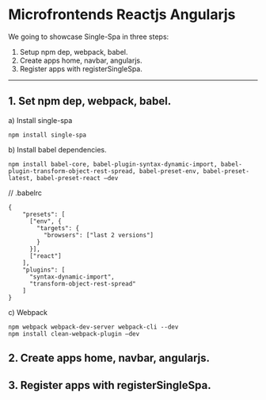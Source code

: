 # Microfrontends Reactjs Angularjs

We going to showcase Single-Spa in three steps:
1. Setup npm dep, webpack, babel.
2. Create apps home, navbar, angularjs.
3. Register apps with registerSingleSpa.

---

## 1. Set npm dep, webpack, babel.

a) Install single-spa

``` 
npm install single-spa 
```

b) Install babel dependencies.

```
npm install babel-core, babel-plugin-syntax-dynamic-import, babel-plugin-transform-object-rest-spread, babel-preset-env, babel-preset-latest, babel-preset-react —dev
```	

// .babelrc

```
{
    "presets": [
      ["env", {
        "targets": {
          "browsers": ["last 2 versions"]
        }
      }],
      ["react"]
    ],
    "plugins": [
      "syntax-dynamic-import",
      "transform-object-rest-spread"
    ]
}
```

c) Webpack

```
npm webpack webpack-dev-server webpack-cli --dev
npm install clean-webpack-plugin —dev
```




## 2. Create apps home, navbar, angularjs.
## 3. Register apps with registerSingleSpa. 